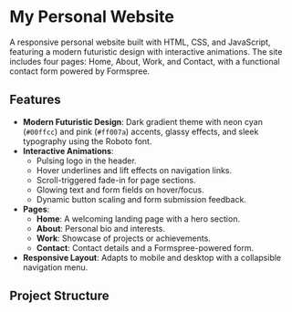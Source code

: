 # My Personal Website

A responsive personal website built with HTML, CSS, and JavaScript, featuring a modern futuristic design with interactive animations. The site includes four pages: Home, About, Work, and Contact, with a functional contact form powered by Formspree.

## Features
- **Modern Futuristic Design**: Dark gradient theme with neon cyan (`#00ffcc`) and pink (`#ff007a`) accents, glassy effects, and sleek typography using the Roboto font.
- **Interactive Animations**:
  - Pulsing logo in the header.
  - Hover underlines and lift effects on navigation links.
  - Scroll-triggered fade-in for page sections.
  - Glowing text and form fields on hover/focus.
  - Dynamic button scaling and form submission feedback.
- **Pages**:
  - **Home**: A welcoming landing page with a hero section.
  - **About**: Personal bio and interests.
  - **Work**: Showcase of projects or achievements.
  - **Contact**: Contact details and a Formspree-powered form.
- **Responsive Layout**: Adapts to mobile and desktop with a collapsible navigation menu.

## Project Structure